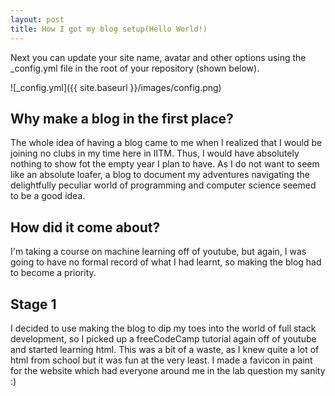 ```yaml
---
layout: post
title: How I got my blog setup(Hello World!)
---
```


Next you can update your site name, avatar and other options using the _config.yml file in the root of your repository (shown below).

![_config.yml]({{ site.baseurl }}/images/config.png)

## Why make a blog in the first place?
The whole idea of having a blog came to me when I realized that I would be joining no clubs in my time here in IITM. Thus, I would have absolutely nothing to show fot the empty year I plan to have. As I do not want to seem like an absolute loafer, a blog to document my adventures navigating the delightfully peculiar world of programming and computer science seemed to be a good idea.

## How did it come about?
I'm taking a course on machine learning off of youtube, but again, I was going to have no formal record of what I had learnt, so making the blog had to become a priority.

## Stage 1
I decided to use making the blog to dip my toes into the world of full stack development, so I picked up a freeCodeCamp tutorial again off of youtube and started learning html. This was a bit of a waste, as I knew quite a lot of html from school but it was fun at the very least. I made a favicon in paint for the website which had everyone around me in the lab question my sanity :)

